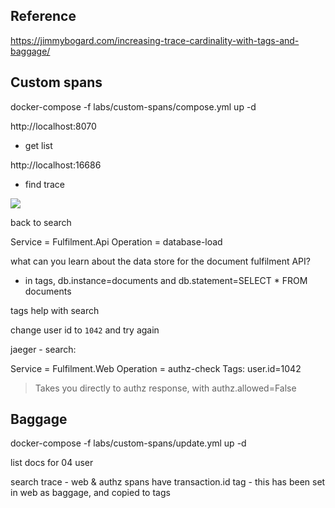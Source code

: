 

## Reference

https://jimmybogard.com/increasing-trace-cardinality-with-tags-and-baggage/

## Custom spans

docker-compose -f labs/custom-spans/compose.yml up -d

http://localhost:8070

- get list

http://localhost:16686

- find trace

![](../img/jaeger-authz-span.png)


back to search

Service = Fulfilment.Api
Operation = database-load

what can you learn about the data store for the document fulfilment API?

- in tags, db.instance=documents and db.statement=SELECT * FROM documents


tags help with search

change user id to `1042` and try again

jaeger - search:

Service = Fulfilment.Web
Operation = authz-check
Tags: user.id=1042

> Takes you directly to authz response, with authz.allowed=False

## Baggage

docker-compose -f labs/custom-spans/update.yml up -d

list docs for 04 user

search trace - web & authz spans have transaction.id tag - this has been set in web as baggage, and copied to tags
